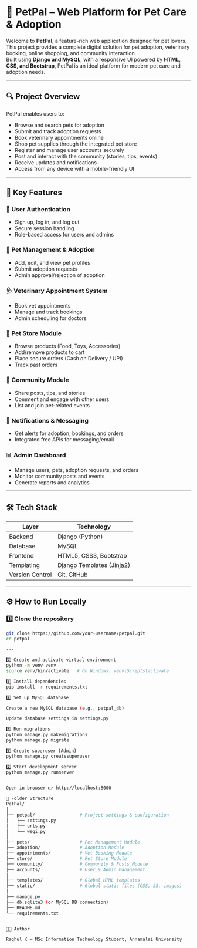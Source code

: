 # 🐾 PetPal – Web Platform for Pet Care & Adoption  

Welcome to **PetPal**, a feature-rich web application designed for pet lovers.  
This project provides a complete digital solution for pet adoption, veterinary booking, online shopping, and community interaction.  
Built using **Django and MySQL**, with a responsive UI powered by **HTML, CSS, and Bootstrap**, PetPal is an ideal platform for modern pet care and adoption needs.  

---

## 🔍 Project Overview  

PetPal enables users to:  

- Browse and search pets for adoption  
- Submit and track adoption requests  
- Book veterinary appointments online  
- Shop pet supplies through the integrated pet store  
- Register and manage user accounts securely  
- Post and interact with the community (stories, tips, events)  
- Receive updates and notifications  
- Access from any device with a mobile-friendly UI  

---

## 🚀 Key Features  

### 🔐 User Authentication  
- Sign up, log in, and log out  
- Secure session handling  
- Role-based access for users and admins  

### 🐶 Pet Management & Adoption  
- Add, edit, and view pet profiles  
- Submit adoption requests  
- Admin approval/rejection of adoption  

### 🩺 Veterinary Appointment System  
- Book vet appointments  
- Manage and track bookings  
- Admin scheduling for doctors  

### 🛒 Pet Store Module  
- Browse products (Food, Toys, Accessories)  
- Add/remove products to cart  
- Place secure orders (Cash on Delivery / UPI)  
- Track past orders  

### 💬 Community Module  
- Share posts, tips, and stories  
- Comment and engage with other users  
- List and join pet-related events  

### 🔔 Notifications & Messaging  
- Get alerts for adoption, bookings, and orders  
- Integrated free APIs for messaging/email  

### 📊 Admin Dashboard  
- Manage users, pets, adoption requests, and orders  
- Monitor community posts and events  
- Generate reports and analytics  

---

## 🛠️ Tech Stack  

| Layer        | Technology           |  
|--------------|----------------------|  
| Backend      | Django (Python)      |  
| Database     | MySQL                |  
| Frontend     | HTML5, CSS3, Bootstrap |  
| Templating   | Django Templates (Jinja2) |  
| Version Control | Git, GitHub       |  

---

## ⚙️ How to Run Locally  

### 1️⃣ Clone the repository  
```bash
git clone https://github.com/your-username/petpal.git
cd petpal

---

2️⃣ Create and activate virtual environment
python -m venv venv
source venv/bin/activate   # On Windows: venv\Scripts\activate

3️⃣ Install dependencies
pip install -r requirements.txt

4️⃣ Set up MySQL database

Create a new MySQL database (e.g., petpal_db)

Update database settings in settings.py

5️⃣ Run migrations
python manage.py makemigrations
python manage.py migrate

6️⃣ Create superuser (Admin)
python manage.py createsuperuser

7️⃣ Start development server
python manage.py runserver


Open in browser 👉 http://localhost:8000

📁 Folder Structure
PetPal/
│
├── petpal/                 # Project settings & configuration
│   ├── settings.py
│   ├── urls.py
│   └── wsgi.py
│
├── pets/                   # Pet Management Module
├── adoption/               # Adoption Module
├── appointments/           # Vet Booking Module
├── store/                  # Pet Store Module
├── community/              # Community & Posts Module
├── accounts/               # User & Admin Management
│
├── templates/              # Global HTML templates
├── static/                 # Global static files (CSS, JS, images)
│
├── manage.py
├── db.sqlite3 (or MySQL DB connection)
├── README.md
└── requirements.txt


👨‍💻 Author

Raghul K – MSc Information Technology Student, Annamalai University
